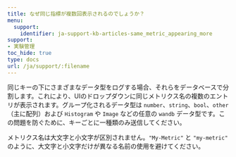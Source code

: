 ```yaml
---
title: なぜ同じ指標が複数回表示されるのでしょうか？
menu:
  support:
    identifier: ja-support-kb-articles-same_metric_appearing_more
support:
- 実験管理
toc_hide: true
type: docs
url: /ja/support/:filename
---
```


同じキーの下にさまざまなデータ型をログする場合、それらをデータベースで分割します。これにより、UIのドロップダウンに同じメトリクス名の複数のエントリが表示されます。グループ化されるデータ型は `number`、`string`、`bool`、`other`（主に配列）および `Histogram` や `Image` などの任意の `wandb` データ型です。この問題を防ぐために、キーごとに一種類のみ送信してください。

メトリクス名は大文字と小文字が区別されません。`"My-Metric"` と `"my-metric"` のように、大文字と小文字だけが異なる名前の使用を避けてください。